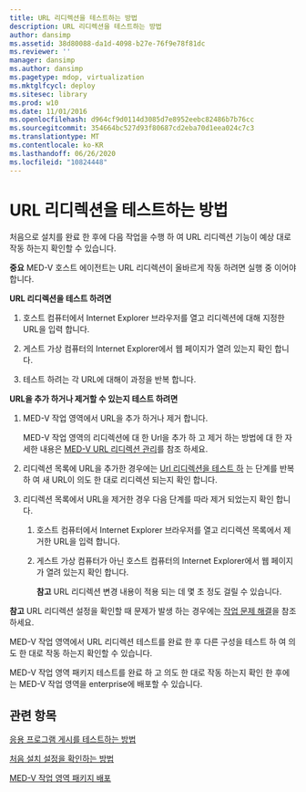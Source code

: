 ```yaml
---
title: URL 리디렉션을 테스트하는 방법
description: URL 리디렉션을 테스트하는 방법
author: dansimp
ms.assetid: 38d80088-da1d-4098-b27e-76f9e78f81dc
ms.reviewer: ''
manager: dansimp
ms.author: dansimp
ms.pagetype: mdop, virtualization
ms.mktglfcycl: deploy
ms.sitesec: library
ms.prod: w10
ms.date: 11/01/2016
ms.openlocfilehash: d964cf9d0114d3085d7e8952eebc82486b7b76cc
ms.sourcegitcommit: 354664bc527d93f80687cd2eba70d1eea024c7c3
ms.translationtype: MT
ms.contentlocale: ko-KR
ms.lasthandoff: 06/26/2020
ms.locfileid: "10824448"
---
```

# URL 리디렉션을 테스트하는 방법


처음으로 설치를 완료 한 후에 다음 작업을 수행 하 여 URL 리디렉션 기능이 예상 대로 작동 하는지 확인할 수 있습니다.

**중요**  MED-V 호스트 에이전트는 URL 리디렉션이 올바르게 작동 하려면 실행 중 이어야 합니다.

<a href="" id="bkmk-urlredir"></a>**URL 리디렉션을 테스트 하려면**

1.  호스트 컴퓨터에서 Internet Explorer 브라우저를 열고 리디렉션에 대해 지정한 URL을 입력 합니다.

2.  게스트 가상 컴퓨터의 Internet Explorer에서 웹 페이지가 열려 있는지 확인 합니다.

3.  테스트 하려는 각 URL에 대해이 과정을 반복 합니다.

**URL을 추가 하거나 제거할 수 있는지 테스트 하려면**

1.  MED-V 작업 영역에서 URL을 추가 하거나 제거 합니다.

    MED-V 작업 영역의 리디렉션에 대 한 Url을 추가 하 고 제거 하는 방법에 대 한 자세한 내용은 [MED-V URL 리디렉션 관리](manage-med-v-url-redirection.md)를 참조 하세요.

2.  리디렉션 목록에 URL을 추가한 경우에는 [Url 리디렉션을 테스트 하](#bkmk-urlredir) 는 단계를 반복 하 여 새 URL이 의도 한 대로 리디렉션 되는지 확인 합니다.

3.  리디렉션 목록에서 URL을 제거한 경우 다음 단계를 따라 제거 되었는지 확인 합니다.

    1.  호스트 컴퓨터에서 Internet Explorer 브라우저를 열고 리디렉션 목록에서 제거한 URL을 입력 합니다.

    2.  게스트 가상 컴퓨터가 아닌 호스트 컴퓨터의 Internet Explorer에서 웹 페이지가 열려 있는지 확인 합니다.

        **참고**  URL 리디렉션 변경 내용이 적용 되는 데 몇 초 정도 걸릴 수 있습니다.

**참고**  URL 리디렉션 설정을 확인할 때 문제가 발생 하는 경우에는 [작업 문제 해결](operations-troubleshooting-medv2.md)을 참조 하세요.

MED-V 작업 영역에서 URL 리디렉션 테스트를 완료 한 후 다른 구성을 테스트 하 여 의도 한 대로 작동 하는지 확인할 수 있습니다.

MED-V 작업 영역 패키지 테스트를 완료 하 고 의도 한 대로 작동 하는지 확인 한 후에는 MED-V 작업 영역을 enterprise에 배포할 수 있습니다.

## 관련 항목

[응용 프로그램 게시를 테스트하는 방법](how-to-test-application-publishing.md)

[처음 설치 설정을 확인하는 방법](how-to-verify-first-time-setup-settings.md)

[MED-V 작업 영역 패키지 배포](deploying-the-med-v-workspace-package.md)

 

 






